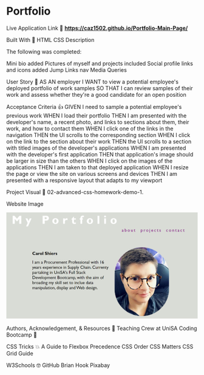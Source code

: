 
# Portfolio

Live Application Link 👀 **https://caz1502.github.io/Portfolio-Main-Page/**


Built With 🧰
HTML
CSS
Description



The following was completed:

 Mini bio added
 Pictures of myself and projects included
 Social profile links and icons added
 Jump Links nav
 Media Queries
 
User Story 📖
AS AN employer I WANT to view a potential employee's deployed portfolio of work samples SO THAT I can review samples of their work and assess whether they're a good candidate for an open position

Acceptance Criteria 👍
GIVEN I need to sample a potential employee's previous work
WHEN I load their portfolio
THEN I am presented with the developer's name, a recent photo, and links to sections about them, their work, and how to contact them
WHEN I click one of the links in the navigation
THEN the UI scrolls to the corresponding section
WHEN I click on the link to the section about their work
THEN the UI scrolls to a section with titled images of the developer's applications
WHEN I am presented with the developer's first application
THEN that application's image should be larger in size than the others
WHEN I click on the images of the applications
THEN I am taken to that deployed application
WHEN I resize the page or view the site on various screens and devices
THEN I am presented with a responsive layout that adapts to my viewport

Project Visual 🤘
02-advanced-css-homework-demo-1.

Website Image

![Landing Preview](./assets/images/Myportfolio.png)



Authors, Acknowledgement, & Resources 🤝
Teaching Crew at UniSA Coding Bootcamp 🎉


CSS Tricks 💥
A Guide to Flexbox
Precedence CSS Order CSS Matters
CSS Grid Guide

W3Schools 🤓
GitHub Brian Hook
Pixabay

